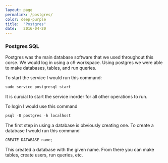 ```yaml
---
layout: page
permalink: /postgres/
color: deep-purple
title:  "Postgres"
date:   2016-04-20
---
```


### Postgres SQL

Postgres was the main database software that we used throughout this corse. We would log in using a c9 workspace. Using postgres we were able to make databases, tables, and run queries.  

To start the service I would run this command:

```Python 
sudo service postgresql start

```
It is curcial to start the service inorder for all other operations to run. 

To login I would use this command 

``` Python
psql -U postgres -h localhost
```
The first step in using a database is obviously creating one. To create a database I would run this command

``` Python
CREATE DATABASE name;
```

This created a database with the given name. From there you can make tables, create users, run queries, etc.
